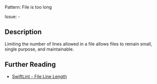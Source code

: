Pattern: File is too long

Issue: -

## Description

Limiting the number of lines allowed in a file allows files to remain small, single purpose, and maintainable.


## Further Reading

* [SwiftLint - File Line Length](https://realm.github.io/SwiftLint/file_line_length.html)